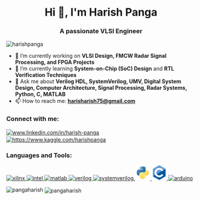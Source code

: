 <h1 align="center">Hi 👋, I'm Harish Panga</h1>
<h3 align="center">A passionate VLSI Engineer</h3>

<p align="left"> <img src="https://upload.wikimedia.org/wikipedia/commons/4/4f/IIT_Roorkee_logo.png" alt="harishpanga" /> </p>

- 🔭 I’m currently working on **VLSI Design, FMCW Radar Signal Processing, and FPGA Projects**
- 🌱 I’m currently learning **System-on-Chip (SoC) Design** and **RTL Verification Techniques**
- 💬 Ask me about **Verilog HDL, SystemVerilog, UMV, Digital System Design, Computer Architecture, Signal Processing, Radar Systems, Python, C, MATLAB**
- 📫 How to reach me: **harisharish75@gmail.com**

<h3 align="left">Connect with me:</h3>
<p align="left">
<a href="https://linkedin.com/in/harish-panga" target="blank"><img align="center" src="https://upload.wikimedia.org/wikipedia/commons/0/01/LinkedIn_Logo_2013.png" alt="www.linkedin.com/in/harish-panga" height="30" width="40" /></a>
<a href="https://kaggle.com/harishpanga" target="blank"><img align="center" src="https://upload.wikimedia.org/wikipedia/commons/d/d3/Kaggle_logo.png" alt="https://www.kaggle.com/harishpanga" height="30" width="40" /></a>
</p>

<h3 align="left">Languages and Tools:</h3>
<p align="left"> 
  <a href="https://www.xilinx.com/" target="_blank" rel="noreferrer"> <img src="https://upload.wikimedia.org/wikipedia/commons/4/47/Xilinx_logo.svg" alt="xilinx" width="40" height="40"/> </a>
  <a href="https://www.intel.com/content/www/us/en/programmable/fpga.html" target="_blank" rel="noreferrer"> <img src="https://upload.wikimedia.org/wikipedia/commons/d/d2/Intel_logo_2020.svg" alt="intel" width="40" height="40"/> </a>
  <a href="https://www.mathworks.com/" target="_blank" rel="noreferrer"> <img src="https://upload.wikimedia.org/wikipedia/commons/2/21/Matlab_Logo.png" alt="matlab" width="40" height="40"/> </a> 
  <a href="https://www.verilog.com/" target="_blank" rel="noreferrer"> <img src= "https://sl.bing.net/gGVarx4ec6S" alt="verilog" width="40" height="40"/> </a>
  <a href="https://www.systemverilog.org/" target="_blank" rel="noreferrer"> <img src="https://upload.wikimedia.org/wikipedia/commons/a/a2/SystemVerilog_logo.svg" alt="systemverilog" width="40" height="40"/> </a>
  <a href="https://www.python.org" target="_blank" rel="noreferrer"> <img src="https://raw.githubusercontent.com/devicons/devicon/master/icons/python/python-original.svg" alt="python" width="40" height="40"/> </a>
  <a href="https://www.cprogramming.com/" target="_blank" rel="noreferrer"> <img src="https://raw.githubusercontent.com/devicons/devicon/master/icons/c/c-original.svg" alt="c" width="40" height="40"/> </a>
  <a href="https://www.arduino.cc/" target="_blank" rel="noreferrer"> <img src="https://cdn.worldvectorlogo.com/logos/arduino-1.svg" alt="arduino" width="40" height="40"/> </a>
</p>

<p><img align="left" src="https://github-readme-stats.vercel.app/api/top-langs?username=pangaharish&show_icons=true&locale=en&layout=compact" alt="pangaharish" /></p>

<p>&nbsp;<img align="center" src="https://github-readme-stats.vercel.app/api?username=pangaharish&show_icons=true&locale=en" alt="pangaharish" /></p>
